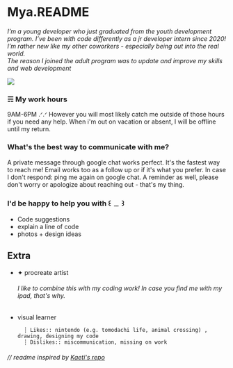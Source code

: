 # Mya.README 
*I’m a young developer who just graduated from the youth development program. 
I’ve been with code differently as a jr developer intern since 2020! I’m rather new like my other coworkers - 
especially being out into the real world. <br>
The reason I joined the adult program was to update and improve my skills and web development*

[<img src="path/to/image.png">]([https://link-to-your-URL/](https://images.app.goo.gl/ww5Jn4V8C5KFxpaC9))

### ☴ My work hours
9AM-6PM .ᐟ.ᐟ However you will most likely catch me outside of those hours if you need any help. 
When i'm out on vacation or absent, I will be offline until my return.

### What's the best way to communicate with me?
A private message through google chat works perfect. It's the fastest way to reach me! 
Email works too as a follow up or if it's what you prefer. In case I don't respond: ping me again on google chat.
A reminder as well, please don't worry or apologize about reaching out - that's my thing. 


### I'd be happy to help you with ꒰ ﹍ ꒱
* Code suggestions
* explain a line of code 
* photos + design ideas 

## Extra
* ✦ procreate artist <br>
  ###### I like to combine this with my coding  work! In case you find me with my ipad, that's why. 
* visual learner <br>

        ┆ 𝙻𝚒𝚔𝚎𝚜:: nintendo (e.g. tomodachi life, animal crossing) , drawing, designing my code 
        ┆ 𝙳𝚒𝚜𝚕𝚒𝚔𝚎𝚜:: miscommunication, missing on work 


###### // readme inspired by [Kaeti's repo][kaeti-repo]

[kaeti-repo]: https://github.com/kaeti/personal-readme
